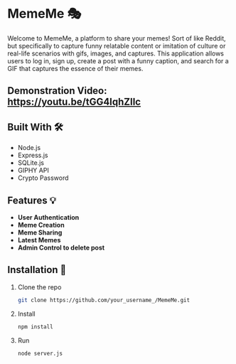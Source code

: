 # MemeMe 🎭 

Welcome to MemeMe, a platform to share your memes! Sort of like Reddit, but specifically to capture funny relatable content or imitation of culture or real-life scenarios with gifs, images, and captures.  This application allows users to log in, sign up, create a post with a funny caption, and search for a GIF that captures the essence of their memes.

## Demonstration Video: https://youtu.be/tGG4IqhZIlc

## Built With 🛠️
- Node.js
- Express.js
- SQLite.js
- GIPHY API
- Crypto Password

## Features 💡
- **User Authentication** 
- **Meme Creation**
- **Meme Sharing**
- **Latest Memes**
- **Admin Control to delete post**

## Installation 🚀
1. Clone the repo
   ```sh
   git clone https://github.com/your_username_/MemeMe.git
2. Install
   ```bash
   npm install
3. Run
    ```bash
    node server.js
